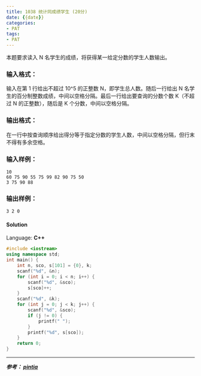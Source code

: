```yaml
---
title: 1038 统计同成绩学生 (20分)
date: {{date}}
categories:
- PAT
tags:
- PAT
---
```

本题要求读入 N 名学生的成绩，将获得某一给定分数的学生人数输出。

### 输入格式：

输入在第 1 行给出不超过 10^5 的正整数 N，即学生总人数。随后一行给出 N
名学生的百分制整数成绩，中间以空格分隔。最后一行给出要查询的分数个数 K（不超过 N 的正整数），随后是 K 个分数，中间以空格分隔。

### 输出格式：

在一行中按查询顺序给出得分等于指定分数的学生人数，中间以空格分隔，但行末不得有多余空格。

### 输入样例：

    
    
    10
    60 75 90 55 75 99 82 90 75 50
    3 75 90 88
    

### 输出样例：

    
    
    3 2 0
    

#### Solution

Language: **C++**
```C++
#include <iostream>
using namespace std;
int main() {
    int n, sco, s[101] = {0}, k;
    scanf("%d", &n);
    for (int i = 0; i < n; i++) {
        scanf("%d", &sco);
        s[sco]++;
    }
    scanf("%d", &k);
    for (int j = 0; j < k; j++) {
        scanf("%d", &sco);
        if (j != 0) {
            printf(" ");
        }
        printf("%d", s[sco]);
    }
    return 0;
}
```

---
***参考：
[pintia](https://pintia.cn/problem-sets/994805260223102976/problems/994805284092887040)***
